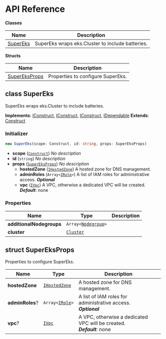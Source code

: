 # API Reference

**Classes**

Name|Description
----|-----------
[SuperEks](#superluminar-io-super-eks-supereks)|SuperEks wraps eks.Cluster to include batteries.


**Structs**

Name|Description
----|-----------
[SuperEksProps](#superluminar-io-super-eks-supereksprops)|Properties to configure SuperEks.



## class SuperEks  <a id="superluminar-io-super-eks-supereks"></a>

SuperEks wraps eks.Cluster to include batteries.

__Implements__: [IConstruct](#constructs-iconstruct), [IConstruct](#aws-cdk-core-iconstruct), [IConstruct](#constructs-iconstruct), [IDependable](#aws-cdk-core-idependable)
__Extends__: [Construct](#aws-cdk-core-construct)

### Initializer




```ts
new SuperEks(scope: Construct, id: string, props: SuperEksProps)
```

* **scope** (<code>[Construct](#aws-cdk-core-construct)</code>)  *No description*
* **id** (<code>string</code>)  *No description*
* **props** (<code>[SuperEksProps](#superluminar-io-super-eks-supereksprops)</code>)  *No description*
  * **hostedZone** (<code>[IHostedZone](#aws-cdk-aws-route53-ihostedzone)</code>)  A hosted zone for DNS management. 
  * **adminRoles** (<code>Array<[IRole](#aws-cdk-aws-iam-irole)></code>)  A list of IAM roles for administrative access. __*Optional*__
  * **vpc** (<code>[IVpc](#aws-cdk-aws-ec2-ivpc)</code>)  A VPC, otherwise a dedicated VPC will be created. __*Default*__: none



### Properties


Name | Type | Description 
-----|------|-------------
**additionalNodegroups** | <code>Array<[Nodegroup](#aws-cdk-aws-eks-nodegroup)></code> | <span></span>
**cluster** | <code>[Cluster](#aws-cdk-aws-eks-cluster)</code> | <span></span>



## struct SuperEksProps  <a id="superluminar-io-super-eks-supereksprops"></a>


Properties to configure SuperEks.



Name | Type | Description 
-----|------|-------------
**hostedZone** | <code>[IHostedZone](#aws-cdk-aws-route53-ihostedzone)</code> | A hosted zone for DNS management.
**adminRoles**? | <code>Array<[IRole](#aws-cdk-aws-iam-irole)></code> | A list of IAM roles for administrative access.<br/>__*Optional*__
**vpc**? | <code>[IVpc](#aws-cdk-aws-ec2-ivpc)</code> | A VPC, otherwise a dedicated VPC will be created.<br/>__*Default*__: none



